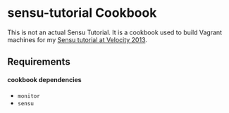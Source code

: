 sensu-tutorial Cookbook
=======================
This is not an actual Sensu Tutorial. It is a cookbook used to build Vagrant machines for my [Sensu tutorial at Velocity 2013](https://github.com/skymob/velocity2013). 

Requirements
------------
#### cookbook dependencies 
- `monitor` 
- `sensu`

